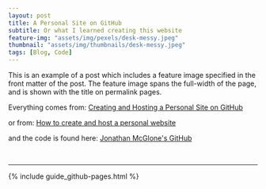 ```yaml
---
layout: post
title: A Personal Site on GitHub
subtitle: Or what I learned creating this website
feature-img: "assets/img/pexels/desk-messy.jpeg"
thumbnail: "assets/img/thumbnails/desk-messy.jpeg"
tags: [Blog, Code]
---
```


This is an example of a post which includes a feature image specified in the front matter of the post. The feature image spans the full-width of the page, and is shown with the title on permalink pages.
<!--more-->

Everything comes from: [Creating and Hosting a Personal Site on GitHub](http://jmcglone.com/guides/github-pages/)

or from: [How to create and host a personal website](http://jmcglone.com/notes/2014/05/03/using-github-to-create-and-host-a-personal-website)

and the code is found here: [Jonathan McGlone's GitHub](https://github.com/jmcglone/jmcglone.github.io)

<br>
<hr>

{% include guide_github-pages.html %}
